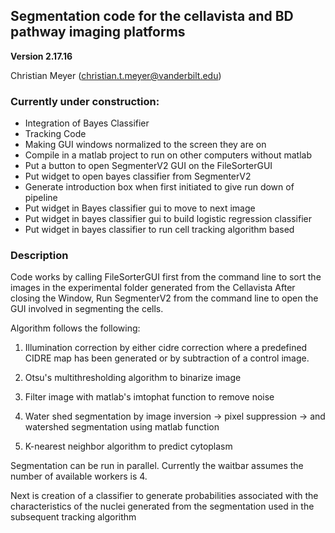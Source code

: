 ## Segmentation code for the cellavista and BD pathway imaging platforms

**Version 2.17.16**

Christian Meyer (christian.t.meyer@vanderbilt.edu)

### Currently under construction:
* Integration of Bayes Classifier
* Tracking Code
* Making GUI windows normalized to the screen they are on
* Compile in a matlab project to run on other computers without matlab
* Put a button to open SegmenterV2 GUI on the FileSorterGUI
* Put widget to open bayes classifier from SegmenterV2
* Generate introduction box when first initiated to give run down of pipeline
* Put widget in Bayes classifier gui to move to next image
* Put widget in bayes classifier gui to build logistic regression classifier
* Put widget in bayes classifier to run cell tracking algorithm based

### Description

Code works by calling FileSorterGUI first from the command line to sort the 
images in the experimental folder generated from the Cellavista
After closing the Window, Run SegmenterV2 from the command line to open the
GUI involved in segmenting the cells.  

Algorithm follows the following:

1. Illumination correction by either cidre correction where a predefined CIDRE 
map has been generated or by subtraction of a control image.

2. Otsu's multithresholding algorithm to binarize image

3. Filter image with matlab's imtophat function to remove noise

4. Water shed segmentation by image inversion -> pixel suppression -> and 
watershed segmentation using matlab function

5. K-nearest neighbor algorithm to predict cytoplasm

Segmentation can be run in parallel.  Currently the waitbar assumes the 
number of available workers is 4.

Next is creation of a classifier to generate probabilities associated with 
the characteristics of the nuclei generated from the segmentation used in
the subsequent tracking algorithm
